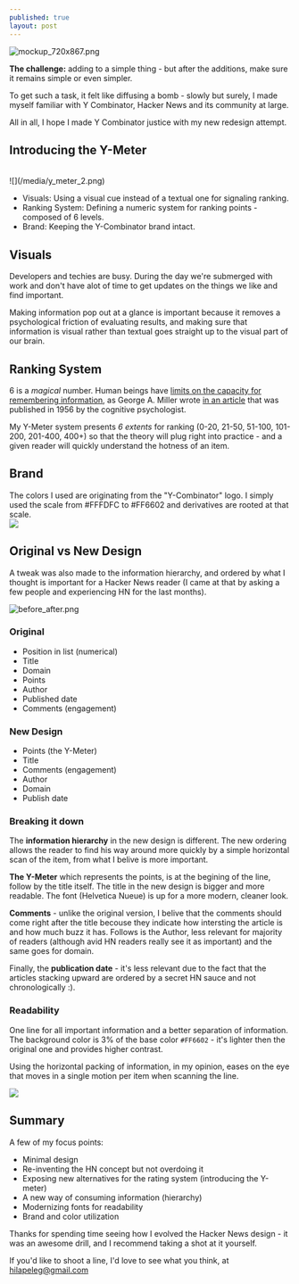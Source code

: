 ```yaml
---
published: true
layout: post
---
```


![mockup_720x867.png](/media/mockup_720x867.png)


**The challenge:** adding to a simple thing - but after the additions, make sure it remains simple or even simpler.

To get such a task, it felt like diffusing a bomb - slowly but surely, I made myself familiar with Y Combinator, Hacker News and its community at large. 

All in all, I hope I made Y Combinator justice with my new redesign attempt.


## Introducing the Y-Meter

</br>
![](/media/y_meter_2.png)





* Visuals: Using a visual cue instead of a textual one for signaling ranking.
* Ranking System: Defining a numeric system for ranking points - composed of 6 levels.
* Brand: Keeping the Y-Combinator brand intact.

## Visuals

Developers and techies are busy. During the day we're submerged with work and don't have alot of time to get updates on the things we like and find important. 

Making information pop out at a glance is important because it removes a psychological friction of evaluating results, and making sure that information is visual rather than textual goes straight up to the visual part of our brain.

## Ranking System

6 is a _magical_ number. Human beings have [limits on the capacity for remembering information](http://en.wikipedia.org/wiki/The_Magical_Number_Seven,_Plus_or_Minus_Two), as George A. Miller wrote [in an article](http://www.musanim.com/miller1956/) that was published in 1956 by the cognitive psychologist.

My Y-Meter system presents _6 extents_ for ranking (0-20, 21-50, 51-100, 101-200, 201-400, 400+) so that the theory will plug right into practice - and a given reader will quickly understand the hotness of an item.


## Brand

The colors I used are originating from the "Y-Combinator" logo. I simply used the scale from #FFFDFC to #FF6602 and derivatives are rooted at that scale.
</br>
![](/media/color-scale.png)
## Original vs New Design

A tweak was also made to the information hierarchy, and ordered by what I thought is important for a Hacker News reader (I came at that by asking a few people and experiencing HN for the last months).


![before_after.png](/media/before_after.png)


### Original

* Position in list (numerical)
* Title
* Domain
* Points
* Author
* Published date
* Comments (engagement)

### New Design

* Points (the Y-Meter)
* Title
* Comments (engagement)
* Author
* Domain
* Publish date

### Breaking it down

The **information hierarchy** in the new design is different. The new ordering allows the reader to find his way around more quickly by a simple horizontal scan of the item, from what I belive is more important. 


**The Y-Meter** which represents the points, is at the begining of the line, follow by the title itself. The title in the new design is bigger and more readable. The font (Helvetica Nueue) is up for a more modern, cleaner look.


**Comments** - unlike the original version, I belive that the comments should come right after the title becouse they indicate how intersting the article is and how much buzz it has. Follows is the Author, less relevant for majority of readers (although avid HN readers really see it as important) and the same goes for domain. 


Finally, the **publication date** -  it's less relevant due to the fact that the articles stacking upward are ordered by a secret HN sauce and not chronologically :). 

### Readability

One line for all important information and a better separation of information. The background color is 3% of the base color `#FF6602`  - it's lighter then the original one and provides higher contrast. 

Using the horizontal packing of information, in my opinion, eases on the eye that moves in a single motion per item when scanning the line.


![](/media/web_MockUp_2.png)


## Summary

A few of my focus points:

* Minimal design
* Re-inventing the HN concept but not overdoing it
* Exposing new alternatives for the rating system (introducing the Y-meter)
* A new way of consuming information (hierarchy)
* Modernizing fonts for readability
* Brand and color utilization

Thanks for spending time seeing how I evolved the Hacker News design - it was an awesome drill, and I recommend taking a shot at it yourself.

If you'd like to shoot a line, I'd love to see what you think, at [hilapeleg@gmail.com](mailto:hilapeleg@gmail.com)